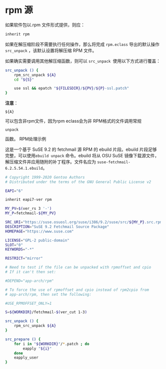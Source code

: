 # rpm 源

如果软件包以.rpm 文件形式提供，则应：

```bash
inherit rpm
```

如果在解压缩阶段不需要执行任何操作，那么将完成 `rpm.eclass` 导出的默认操作 `src_unpack` ，该默认设置将解压缩 RPM 文件。

如果确实需要调用其他解压缩函数，则可以 `src_unpack `使用以下方式进行覆盖：

```bash
src_unpack () {
	rpm_src_unpack ${A}
	cd "${S}"

	use ssl && epatch "${FILESDIR}/${PV}/${P}-ssl.patch"
}
```

<div class="alert alert-note">
<b>注意</b>： <code><pre>${A}</pre></code>可以包含非rpm文件，因为rpm eclass会为非 RPM格式的文​​件调用常规<code><pre>unpack</pre></code>函数。
RPM处理示例
</div>

这是一个基于 SuSE 9.2 的 fetchmail 源 RPM 的 ebuild 片段。ebuild 片段足够完整，可以使用`ebuild unpack` 命令。ebuild 将从 OSU SuSE 镜像下载源文件，解压缩文件并应用随附的补丁程序。文件名应为 `suse-fetchmail-6.2.5.54.1.ebuild`。

```bash
# Copyright 1999-2020 Gentoo Authors
# Distributed under the terms of the GNU General Public License v2

EAPI="6"

inherit eapi7-ver rpm

MY_PV=$(ver_rs 3 '-')
MY_P=fetchmail-${MY_PV}

SRC_URI="https://suse.osuosl.org/suse/i386/9.2/suse/src/${MY_P}.src.rpm"
DESCRIPTION="SuSE 9.2 Fetchmail Source Package"
HOMEPAGE="https://www.suse.com"

LICENSE="GPL-2 public-domain"
SLOT="0"
KEYWORDS="-*"

RESTRICT="mirror"

# Need to test if the file can be unpacked with rpmoffset and cpio
# If it can't then set:

#DEPEND="app-arch/rpm"

# To force the use of rpmoffset and cpio instead of rpm2cpio from
# app-arch/rpm, then set the following:

#USE_RPMOFFSET_ONLY=1

S=${WORKDIR}/fetchmail-$(ver_cut 1-3)

src_unpack () {
    rpm_src_unpack ${A}
}

src_prepare () {
    for i in "${WORKDIR}"/*.patch ; do
        eapply "${i}"
    done
    eapply_user
}
```
